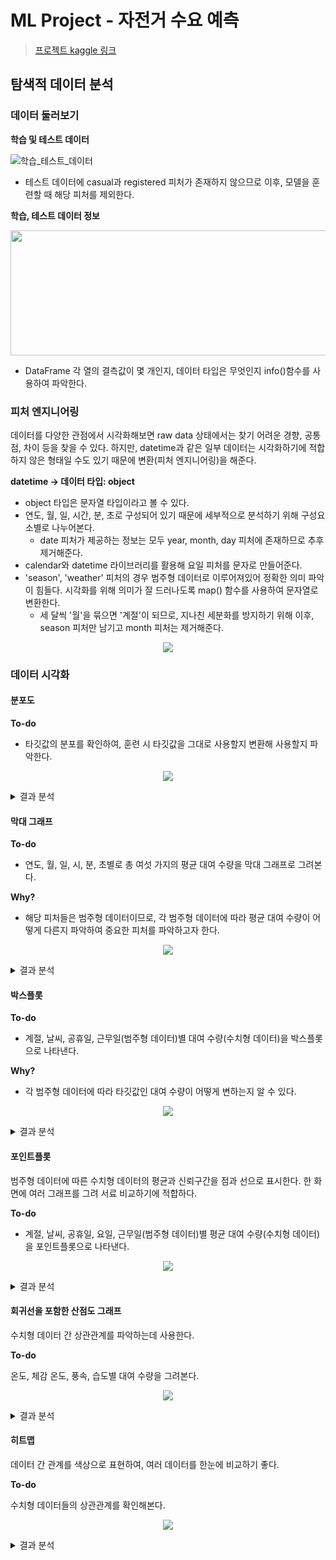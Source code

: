 # ML Project - 자전거 수요 예측
> [프로젝트 kaggle 링크](https://www.kaggle.com/c/bike-sharing-demand)

## 탐색적 데이터 분석
### 데이터 둘러보기
**학습 및 테스트 데이터**

![학습_테스트_데이터](./images/train_test_data.png)

- 테스트 데이터에 casual과 registered 피처가 존재하지 않으므로 이후, 모델을 훈련할 때 해당 피처를 제외한다.

**학습, 테스트 데이터 정보**
<p align="center">
  <img src="./images/train_test_info.png" width="600" height="200"/>
</p>

- DataFrame 각 열의 결측값이 몇 개인지, 데이터 타입은 무엇인지 info()함수를 사용하여 파악한다.

### 피처 엔지니어링
데이터를 다양한 관점에서 시각화해보면 raw data 상태에서는 찾기 어려운 경향, 공통점, 차이 등을 찾을 수 있다. 하지만, datetime과 같은 일부 데이터는 시각화하기에 적합하지 않은 형태일 수도 있기 때문에 변환(피처 엔지니어링)을 해준다.

**datetime -> 데이터 타입: object**
- object 타입은 문자열 타입이라고 볼 수 있다.
- 연도, 월, 일, 시간, 분, 초로 구성되어 있기 때문에 세부적으로 분석하기 위해 구성요소별로 나누어본다.
  - date 피처가 제공하는 정보는 모두 year, month, day 피처에 존재하므로 추후 제거해준다.
- calendar와 datetime 라이브러리를 활용해 요일 피처를 문자로 만들어준다.
- 'season', 'weather' 피처의 경우 범주형 데이터로 이루어져있어 정확한 의미 파악이 힘들다. 시각화를 위해 의미가 잘 드러나도록 map() 함수를 사용하여 문자열로 변환한다.
  - 세 달씩 '월'을 묶으면 '계절'이 되므로, 지나친 세분화를 방지하기 위해 이후, season 피처만 남기고 month 피처는 제거해준다.
<p align="center">
  <img src="./images/FE_data.png">
</p>


### 데이터 시각화
#### 분포도
**To-do**
- 타깃값의 분포를 확인하여, 훈련 시 타깃값을 그대로 사용할지 변환해 사용할지 파악한다.
<p align="center">
  <img src="./images/distribution_plot.png">
</p>

<details>
<summary>결과 분석</summary>

- x축은 타깃값인 count, y축은 총 개수
- 타깃값(왼쪽)을 확인했을 때, count가 0에 몰려있다. 즉, 분포가 왼쪽으로 많이 편향되어 있다.
- 회귀 모델의 경우 데이터가 정규분포에 따라야 좋은 성능을 보이므로, 현재 타깃값을 그대로 사용해 모델링을 진행한다면 좋은 성능을 기대하기 어렵다.

- 접근방법 : **로그변환**
    - 데이터 분포를 정규분포에 가깝게 만들기 위해 많이 사용된다.
    - 데이터가 왼쪽으로 편향되어 있을 때 사용한다.
    - 간단하게 원하는 값에 로그를 취해준다.
    - 마지막에 지수변환을 하여 실제 타깃값인 count로 복원해야한다.
</details>


#### 막대 그래프
**To-do**
- 연도, 월, 일, 시, 분, 초별로 총 여섯 가지의 평균 대여 수량을 막대 그래프로 그려본다.

**Why?**
- 해당 피처들은 범주형 데이터이므로, 각 범주형 데이터에 따라 평균 대여 수량이 어떻게 다른지 파악하여 중요한 피처를 파악하고자 한다.
<p align="center">
  <img src="./images/stick_plot.png">
</p>

<details>
<summary>결과 분석</summary>

- '연도별 평균 대여 수량'
    - 2012년에 대여가 더 많았다.
- '월별 평균 대여 수량'
    - 대여 수량이 6월에 가장 많고 1월에 가장 적음을 알 수 있다.
    - 날씨가 따듯할 때, 많이 대여한다고 짐작할 수 있다.
- '일별 평균 대여 수량'
    - 뚜렷한 차이가 없다. 훈련 데이터에서는 1일 ~ 19일까지의 데이터가 존재하고, 이후는 테스트 데이터에 존재한다. 따라서, day는 피처로 사용하지 못한다.
- '시간별 평균 대여 수량'
    - 새벽에 가장 적게 대여하고, 아침 8시, 저녁 5~6시에 대여가 가장 많다.
    - 등하교, 출퇴근 길에 많이 이용한다고 짐작할 수 있다.
- '분, 초별 평균 대여 수량'
    - 아무 정도를 담고 있지 않다.
    - 훈련 데이터에 분, 초는 모두 0으로 기록되어 있으므로, 모델 훈련시 해당 피처는 사용하지 않는다.
</details>


#### 박스플롯
**To-do**
- 계절, 날씨, 공휴일, 근무일(범주형 데이터)별 대여 수량(수치형 데이터)을 박스플롯으로 나타낸다.

**Why?**
- 각 범주형 데이터에 따라 타깃값인 대여 수량이 어떻게 변하는지 알 수 있다.

<p align="center">
  <img src="./images/box_plot.png">
</p>


<details>
<summary> 결과 분석 </summary>

- '계절별 대여 수량'
    - 봄에 가장 적고, 가을에 가장 많다.
- '날씨별 대여 수량'
    - 좋을 때 가장 많고, 안 좋을수록 수량이 적다. 우리의 직관과 일치한다.
- '공휴일별 대여 수량'
    - 0: 공휴일 아님, 1: 공휴일
    - 자전거 대여 수량의 중앙값은 거의 비슷하나, 공휴일이 아닐 때 이상치가 많다.
- '근무일 대여 수량'
    - 0: 근무일 아님, 1: 근무일
    - 근무일일 때, 이상치가 많다.

</details>


#### 포인트플롯
범주형 데이터에 따른 수치형 데이터의 평균과 신뢰구간을 점과 선으로 표시한다. 한 화면에 여러 그래프를 그려 서료 비교하기에 적합하다.

**To-do**
- 계절, 날씨, 공휴일, 요일, 근무일(범주형 데이터)별 평균 대여 수량(수치형 데이터)을 포인트플롯으로 나타낸다.

<p align="center">
  <img src="./images/point_plot.png">
</p>

<details>
<summary>결과 분석</summary>

- 근무일에는 출퇴근 시간에 대여 수량이 많고, 쉬는 날에는 오후 12 ~ 2시가 가장 많다.
- 공휴일, 요일에 따른 플롯도 근무일 여부에 따른 포인트플롯과 비슷한 양상을 보인다.
- 가을에 가장 많이 대여하고, 봄에 가장 적게한다.
- 날씨가 좋을 때, 대여량이 가장 많다.
    - 폭우, 폭설 때 대여 건수가 있다. 이러한 이상치는 제거를 고려해보자.

</details>


#### 회귀선을 포함한 산점도 그래프
수치형 데이터 간 상관관계를 파악하는데 사용한다.

**To-do**

온도, 체감 온도, 풍속, 습도별 대여 수량을 그려본다.

<p align="center">
  <img src="./images/scatter_plot.png">
</p>

<details>
<summary>결과 분석</summary>

- 온도와 체감 온도가 높을수록 대여 수량이 많다.
- 습도는 낮을수록 대여 수량이 많다.
- 풍속이 셀수록 대여 수량이 많다.
    - 자세히 보면 풍속이 0인 데이터가 많다. 관측치가 없거나 오류로 인해 기록됐을 가능성이 높다.
    - 결측값이 많이 존재하므로 그래프를 통해 풍속과 대여 수량의 상관관계를 파악하기 힘들다. 결측값을 다른 값으로 대체하거나 windspeed 피처 자체를 삭제하는 방향으로 생각하자.

</details>


#### 히트맵
데이터 간 관계를 색상으로 표현하여, 여러 데이터를 한눈에 비교하기 좋다.

**To-do**

수치형 데이터들의 상관관계를 확인해본다.

<p align="center">
  <img src="./images/heatmap.png">
</p>

<details>
<summary>결과 분석</summary>

- temp와 count 간 상관계수는 0.39 즉, 양의 상관관계를 보인다.
    - 온도가 높을수록 수량이 많다.
- humidity와 count는 음의 상관관계를 보인다.
    - 습도가 낮을수록 수량이 많다.
- windspeed는 상관관계가 매우 약하므로, 제거하는 편이 좋다.

</details>
